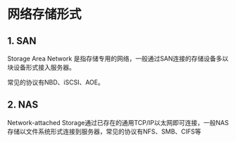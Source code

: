 # 网络存储形式


## 1. SAN 

Storage Area Network 是指存储专用的网络，一般通过SAN连接的存储设备多以块设备形式接入服务器。

常见的协议有NBD、iSCSI、AOE。


## 2. NAS

Network-attached Storage通过已存在的通用TCP/IP以太网即可连接，一般NAS存储以文件系统形式连接到服务器，常见的协议有NFS、SMB、CIFS等
